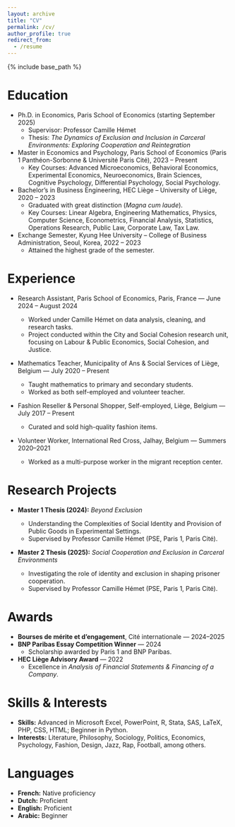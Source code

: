 ```yaml
---
layout: archive
title: "CV"
permalink: /cv/
author_profile: true
redirect_from:
  - /resume
---
```


{% include base_path %}

Education
======
* Ph.D. in Economics, Paris School of Economics (starting September 2025)  
  * Supervisor: Professor Camille Hémet  
  * Thesis: *The Dynamics of Exclusion and Inclusion in Carceral Environments: Exploring Cooperation and Reintegration*  
* Master in Economics and Psychology, Paris School of Economics (Paris 1 Panthéon-Sorbonne & Université Paris Cité), 2023 – Present  
  * Key Courses: Advanced Microeconomics, Behavioral Economics, Experimental Economics, Neuroeconomics, Brain Sciences, Cognitive Psychology, Differential Psychology, Social Psychology.  
* Bachelor’s in Business Engineering, HEC Liège – University of Liège, 2020 – 2023  
  * Graduated with great distinction (*Magna cum laude*).  
  * Key Courses: Linear Algebra, Engineering Mathematics, Physics, Computer Science, Econometrics, Financial Analysis, Statistics, Operations Research, Public Law, Corporate Law, Tax Law.  
* Exchange Semester, Kyung Hee University – College of Business Administration, Seoul, Korea, 2022 – 2023  
  * Attained the highest grade of the semester.  

Experience
======
* Research Assistant, Paris School of Economics, Paris, France — June 2024 – August 2024  
  * Worked under Camille Hémet on data analysis, cleaning, and research tasks.  
  * Project conducted within the City and Social Cohesion research unit, focusing on Labour & Public Economics, Social Cohesion, and Justice.  

* Mathematics Teacher, Municipality of Ans & Social Services of Liège, Belgium — July 2020 – Present  
  * Taught mathematics to primary and secondary students.  
  * Worked as both self-employed and volunteer teacher.  

* Fashion Reseller & Personal Shopper, Self-employed, Liège, Belgium — July 2017 – Present  
  * Curated and sold high-quality fashion items.  

* Volunteer Worker, International Red Cross, Jalhay, Belgium — Summers 2020–2021  
  * Worked as a multi-purpose worker in the migrant reception center.  

Research Projects
======
* **Master 1 Thesis (2024):** *Beyond Exclusion*  
  * Understanding the Complexities of Social Identity and Provision of Public Goods in Experimental Settings.  
  * Supervised by Professor Camille Hémet (PSE, Paris 1, Paris Cité).  

* **Master 2 Thesis (2025):** *Social Cooperation and Exclusion in Carceral Environments*  
  * Investigating the role of identity and exclusion in shaping prisoner cooperation.  
  * Supervised by Professor Camille Hémet (PSE, Paris 1, Paris Cité).  

Awards
======
* **Bourses de mérite et d’engagement**, Cité internationale — 2024–2025  
* **BNP Paribas Essay Competition Winner** — 2024  
  * Scholarship awarded by Paris 1 and BNP Paribas.  
* **HEC Liège Advisory Award** — 2022  
  * Excellence in *Analysis of Financial Statements & Financing of a Company*.  

Skills & Interests
======
* **Skills:** Advanced in Microsoft Excel, PowerPoint, R, Stata, SAS, LaTeX, PHP, CSS, HTML; Beginner in Python.  
* **Interests:** Literature, Philosophy, Sociology, Politics, Economics, Psychology, Fashion, Design, Jazz, Rap, Football, among others.  

Languages
======
* **French:** Native proficiency  
* **Dutch:** Proficient  
* **English:** Proficient  
* **Arabic:** Beginner  

<!--
Publications
======
<ul>
  {% for post in site.publications reversed %}
    {% include archive-single-cv.html %}
  {% endfor %}
</ul>

Talks
======
<ul>
  {% for post in site.talks reversed %}
    {% include archive-single-talk-cv.html %}
  {% endfor %}
</ul>

Teaching
======
<ul>
  {% for post in site.teaching reversed %}
    {% include archive-single-cv.html %}
  {% endfor %}
</ul>
-->
